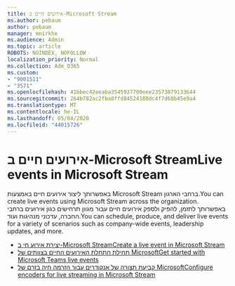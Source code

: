 ```yaml
---
title: אירועים חיים ב-Microsoft Stream
ms.author: pebaum
author: pebaum
manager: mnirkhe
ms.audience: Admin
ms.topic: article
ROBOTS: NOINDEX, NOFOLLOW
localization_priority: Normal
ms.collection: Adm_O365
ms.custom:
- "9001511"
- "3571"
ms.openlocfilehash: 41bbec42eeaba3545937700eee23573879133644
ms.sourcegitcommit: 264b782ac2fba8ffd84524180dc4f7d60b45e9a4
ms.translationtype: MT
ms.contentlocale: he-IL
ms.lasthandoff: 05/04/2020
ms.locfileid: "44015726"
---
```

# <a name="live-events-in-microsoft-stream"></a><span data-ttu-id="ec786-102">אירועים חיים ב-Microsoft Stream</span><span class="sxs-lookup"><span data-stu-id="ec786-102">Live events in Microsoft Stream</span></span>

<span data-ttu-id="ec786-103">באפשרותך ליצור אירועים חיים באמצעות Microsoft Stream ברחבי הארגון.</span><span class="sxs-lookup"><span data-stu-id="ec786-103">You can create live events using Microsoft Stream across the organization.</span></span> <span data-ttu-id="ec786-104">באפשרותך לתזמן, להפיק ולספק אירועים חיים עבור מגוון תרחישים כגון אירועים ברחבי החברה, עדכוני מנהיגות ועוד.</span><span class="sxs-lookup"><span data-stu-id="ec786-104">You can schedule, produce, and deliver live events for a variety of scenarios such as company-wide events, leadership updates, and more.</span></span>

- [<span data-ttu-id="ec786-105">יצירת אירוע חי ב-Microsoft Stream</span><span class="sxs-lookup"><span data-stu-id="ec786-105">Create a live event in Microsoft Stream</span></span>](https://docs.microsoft.com/stream/live-create-event)
- [<span data-ttu-id="ec786-106">תחילת התחלת האירועים החיים בצוותים של Microsoft</span><span class="sxs-lookup"><span data-stu-id="ec786-106">Get started with Microsoft Teams live events</span></span>](https://support.office.com/article/get-started-with-microsoft-teams-live-events-d077fec2-a058-483e-9ab5-1494afda578a)
- [<span data-ttu-id="ec786-107">קביעת תצורה של אנקודרים עבור הזרמה חיה בזרם של Microsoft</span><span class="sxs-lookup"><span data-stu-id="ec786-107">Configure encoders for live streaming in Microsoft Stream</span></span>](https://docs.microsoft.com/stream/live-encoder-setup)
